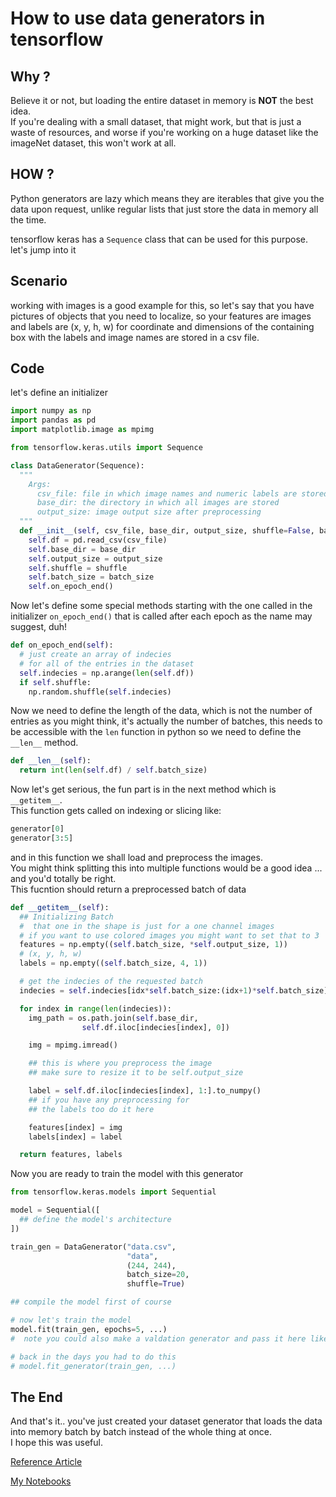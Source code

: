 # How to use data generators in tensorflow

## Why ?

Believe it or not, but loading the entire dataset in memory is **NOT** the best idea.  
If you're dealing with a small dataset, that might work, but that is just a waste of resources, and worse if you're working on a huge dataset like the imageNet dataset, this won't work at all.

## HOW ?

Python generators are lazy which means they are iterables that give you the data upon request, unlike regular lists that just store the data in memory all the time.

tensorflow keras has a `Sequence` class that can be used for this purpose.  
let's jump into it

## Scenario

working with images is a good example for this, so let's say that you have pictures of objects that you need to localize, so your features are images and labels are (x, y, h, w) for coordinate and dimensions of the containing box with the labels and image names are stored in a csv file.

## Code

let's define an initializer

```python
import numpy as np
import pandas as pd
import matplotlib.image as mpimg

from tensorflow.keras.utils import Sequence

class DataGenerator(Sequence):
  """
    Args:
      csv_file: file in which image names and numeric labels are stored
      base_dir: the directory in which all images are stored
      output_size: image output size after preprocessing
  """
  def __init__(self, csv_file, base_dir, output_size, shuffle=False, batch_size=10):
    self.df = pd.read_csv(csv_file)
    self.base_dir = base_dir
    self.output_size = output_size
    self.shuffle = shuffle
    self.batch_size = batch_size
    self.on_epoch_end()
```

Now let's define some special methods starting with the one called in the initializer `on_epoch_end()` that is called after each epoch as the name may suggest, duh!

```python
def on_epoch_end(self):
  # just create an array of indecies
  # for all of the entries in the dataset
  self.indecies = np.arange(len(self.df))
  if self.shuffle:
    np.random.shuffle(self.indecies)
```

Now we need to define the length of the data, which is not the number of entries as you might think, it's actually the number of batches, this needs to be accessible with the `len` function in python so we need to define the `__len__` method.

```python
def __len__(self):
  return int(len(self.df) / self.batch_size)
```

Now let's get serious, the fun part is in the next method which is `__getitem__`.  
This function gets called on indexing or slicing like:

```python
generator[0]
generator[3:5]
```

and in this function we shall load and preprocess the images.  
You might think splitting this into multiple functions would be a good idea ... and you'd totally be right.  
This fucntion should return a preprocessed batch of data

```python
def __getitem__(self):
  ## Initializing Batch
  #  that one in the shape is just for a one channel images
  # if you want to use colored images you might want to set that to 3
  features = np.empty((self.batch_size, *self.output_size, 1))
  # (x, y, h, w)
  labels = np.empty((self.batch_size, 4, 1))

  # get the indecies of the requested batch
  indecies = self.indecies[idx*self.batch_size:(idx+1)*self.batch_size]

  for index in range(len(indecies)):
    img_path = os.path.join(self.base_dir,
                self.df.iloc[indecies[index], 0])

    img = mpimg.imread()

    ## this is where you preprocess the image
    ## make sure to resize it to be self.output_size

    label = self.df.iloc[indecies[index], 1:].to_numpy()
    ## if you have any preprocessing for
    ## the labels too do it here

    features[index] = img
    labels[index] = label

  return features, labels
```

Now you are ready to train the model with this generator

```python
from tensorflow.keras.models import Sequential

model = Sequential([
  ## define the model's architecture
])

train_gen = DataGenerator("data.csv",
                          "data",
                          (244, 244),
                          batch_size=20,
                          shuffle=True)

## compile the model first of course

# now let's train the model
model.fit(train_gen, epochs=5, ...)
#  note you could also make a valdation generator and pass it here like normal datasets

# back in the days you had to do this
# model.fit_generator(train_gen, ...)
```

## The End

And that's it.. you've just created your dataset generator that loads the data into memory batch by batch instead of the whole thing at once.  
I hope this was useful.

[Reference Article](https://stanford.edu/~shervine/blog/keras-how-to-generate-data-on-the-fly)

[My Notebooks](https://github.com/mahmoudyusof/facial_keypoint_detection)
